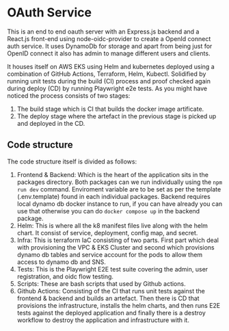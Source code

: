 # OAuth Service
This is an end to end oauth server with an Express.js backend and a React.js front-end using node-oidc-provider to create a OpenId connect auth service. It uses DynamoDb for storage and apart from being just for OpenID connect it also has admin to manage different users and clients.

It houses itself on AWS EKS using Helm and kubernetes deployed using a combination of GitHub Actions, Terraform, Helm, Kubectl. Solidified by running unit tests during the build (CI) process and proof checked again during deploy (CD) by running Playwright e2e tests. As you might have noticed the process consists of two stages:

1. The build stage which is CI that builds the docker image artificate.
2. The deploy stage where the artefact in the previous stage is picked up and deployed in the CD. 

## Code structure
The code structure itself is divided as follows:
1. Frontend & Backend: Which is the heart of the application sits in the packages directory. Both packages can we run individually using the `npm run dev` command. Enviroment variable are to be set as per the template (.env.template) found in each individual packages. Backend requires local dynamo db docker instance to run, if you can have already you can use that otherwise you can do `docker compose up` in the backend package.
2. Helm: This is where all the k8 manifest files live along with the helm chart. It consist of service, deployment, config map, and secret.
3. Infra: This is terraform IaC consisting of two parts. First part which deal with provisioning the VPC & EKS Cluster and second which provisions dynamo db tables and service account for the pods to allow them access to dynamo db and SNS.
4. Tests: This is the Playwright E2E test suite covering the admin, user registration, and oidc flow testing.
5. Scripts: These are bash scripts that used by Github actions.
6. Github Actions: Consisting of the CI that runs unit tests against the frontend & backend and builds an artefact. Then there is CD that provisions the infrastructure, installs the helm charts, and then runs E2E tests against the deployed application and finally there is a destroy workflow to destroy the application and infrastructure with it.
